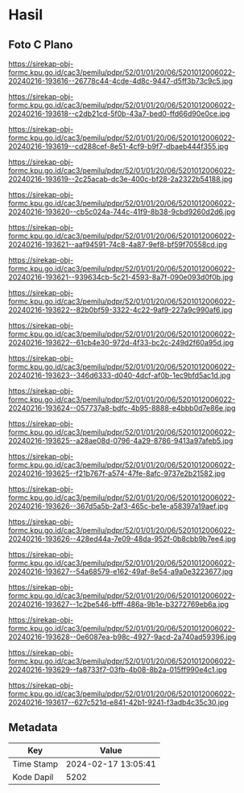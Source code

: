 # Hasil

## Foto C Plano

https://sirekap-obj-formc.kpu.go.id/cac3/pemilu/pdpr/52/01/01/20/06/5201012006022-20240216-193616--26778c44-4cde-4d8c-9447-d5ff3b73c9c5.jpg

https://sirekap-obj-formc.kpu.go.id/cac3/pemilu/pdpr/52/01/01/20/06/5201012006022-20240216-193618--c2db21cd-5f0b-43a7-bed0-ffd66d90e0ce.jpg

https://sirekap-obj-formc.kpu.go.id/cac3/pemilu/pdpr/52/01/01/20/06/5201012006022-20240216-193619--cd288cef-8e51-4cf9-b9f7-dbaeb444f355.jpg

https://sirekap-obj-formc.kpu.go.id/cac3/pemilu/pdpr/52/01/01/20/06/5201012006022-20240216-193619--2c25acab-dc3e-400c-bf28-2a2322b54188.jpg

https://sirekap-obj-formc.kpu.go.id/cac3/pemilu/pdpr/52/01/01/20/06/5201012006022-20240216-193620--cb5c024a-744c-41f9-8b38-9cbd9260d2d6.jpg

https://sirekap-obj-formc.kpu.go.id/cac3/pemilu/pdpr/52/01/01/20/06/5201012006022-20240216-193621--aaf94591-74c8-4a87-9ef8-bf59f70558cd.jpg

https://sirekap-obj-formc.kpu.go.id/cac3/pemilu/pdpr/52/01/01/20/06/5201012006022-20240216-193621--939634cb-5c21-4593-8a7f-090e093d0f0b.jpg

https://sirekap-obj-formc.kpu.go.id/cac3/pemilu/pdpr/52/01/01/20/06/5201012006022-20240216-193622--82b0bf59-3322-4c22-9af9-227a9c990af6.jpg

https://sirekap-obj-formc.kpu.go.id/cac3/pemilu/pdpr/52/01/01/20/06/5201012006022-20240216-193622--61cb4e30-972d-4f33-bc2c-249d2f60a95d.jpg

https://sirekap-obj-formc.kpu.go.id/cac3/pemilu/pdpr/52/01/01/20/06/5201012006022-20240216-193623--346d6333-d040-4dcf-af0b-1ec9bfd5ac1d.jpg

https://sirekap-obj-formc.kpu.go.id/cac3/pemilu/pdpr/52/01/01/20/06/5201012006022-20240216-193624--057737a8-bdfc-4b95-8888-e4bbb0d7e86e.jpg

https://sirekap-obj-formc.kpu.go.id/cac3/pemilu/pdpr/52/01/01/20/06/5201012006022-20240216-193625--a28ae08d-0796-4a29-8786-9413a97afeb5.jpg

https://sirekap-obj-formc.kpu.go.id/cac3/pemilu/pdpr/52/01/01/20/06/5201012006022-20240216-193625--f21b767f-a574-47fe-8afc-9737e2b21582.jpg

https://sirekap-obj-formc.kpu.go.id/cac3/pemilu/pdpr/52/01/01/20/06/5201012006022-20240216-193626--367d5a5b-2af3-465c-be1e-a58397a19aef.jpg

https://sirekap-obj-formc.kpu.go.id/cac3/pemilu/pdpr/52/01/01/20/06/5201012006022-20240216-193626--428ed44a-7e09-48da-952f-0b8cbb9b7ee4.jpg

https://sirekap-obj-formc.kpu.go.id/cac3/pemilu/pdpr/52/01/01/20/06/5201012006022-20240216-193627--54a68579-e162-49af-8e54-a9a0e3223677.jpg

https://sirekap-obj-formc.kpu.go.id/cac3/pemilu/pdpr/52/01/01/20/06/5201012006022-20240216-193627--1c2be546-bfff-486a-9b1e-b3272769eb6a.jpg

https://sirekap-obj-formc.kpu.go.id/cac3/pemilu/pdpr/52/01/01/20/06/5201012006022-20240216-193628--0e6087ea-b98c-4927-9acd-2a740ad59396.jpg

https://sirekap-obj-formc.kpu.go.id/cac3/pemilu/pdpr/52/01/01/20/06/5201012006022-20240216-193629--fa8733f7-03fb-4b08-8b2a-015ff990e4c1.jpg

https://sirekap-obj-formc.kpu.go.id/cac3/pemilu/pdpr/52/01/01/20/06/5201012006022-20240216-193617--627c521d-e841-42b1-9241-f3adb4c35c30.jpg


## Metadata

| Key        | Value               |
| ---------- | ------------------- |
| Time Stamp | 2024-02-17 13:05:41 |
| Kode Dapil | 5202                |



